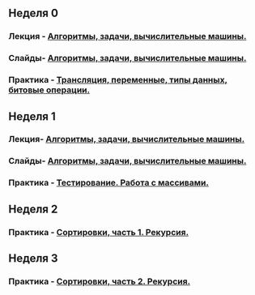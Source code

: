 ## Неделя 0
### Лекция - [Алгоритмы, задачи, вычислительные машины.](0_intro/lection/0_0_plan.md)

### Слайды- [Алгоритмы, задачи, вычислительные машины.](0_intro/lection/slides/0_introduction.pdf)

### Практика - [Трансляция, переменные, типы данных, битовые операции.](0_intro/practice/practice.md)

## Неделя 1
### Лекция- [Алгоритмы, задачи, вычислительные машины.](1_arrays_complexity_testing/lection/1_0_plan.md)

### Слайды- [Алгоритмы, задачи, вычислительные машины.](1_arrays_complexity_testing/lection/slides/1_arrays_complexity_testing.pdf)

### Практика - [Тестирование. Работа с массивами.](1_arrays_complexity_testing/practice/practice.md)

## Неделя 2

### Практика - [Сортировки, часть 1. Рекурсия.](2_sorting_part_1/practice/practice.md)

## Неделя 3

### Практика - [Сортировки, часть 2. Рекурсия.](3_sorting_part_2/practice/practice.md)
